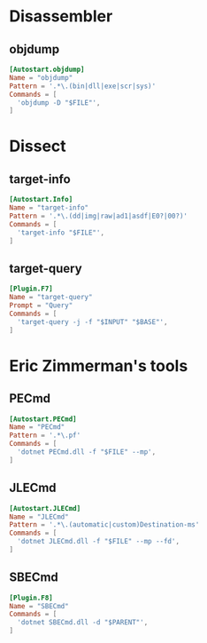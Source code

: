 # Disassembler

## objdump
```toml
[Autostart.objdump]
Name = "objdump"
Pattern = '.*\.(bin|dll|exe|scr|sys)'
Commands = [
  'objdump -D "$FILE"',
]
```

# Dissect

## target-info
```toml
[Autostart.Info]
Name = "target-info"
Pattern = '.*\.(dd|img|raw|ad1|asdf|E0?|00?)'
Commands = [
  'target-info "$FILE"',
]
```

## target-query
```toml
[Plugin.F7]
Name = "target-query"
Prompt = "Query"
Commands = [
  'target-query -j -f "$INPUT" "$BASE"',
]
```

# Eric Zimmerman's tools

## PECmd
```toml
[Autostart.PECmd]
Name = "PECmd"
Pattern = '.*\.pf'
Commands = [
  'dotnet PECmd.dll -f "$FILE" --mp',
]
```

## JLECmd
```toml
[Autostart.JLECmd]
Name = "JLECmd"
Pattern = '.*\.(automatic|custom)Destination-ms'
Commands = [
  'dotnet JLECmd.dll -f "$FILE" --mp --fd',
]
```

## SBECmd
```toml
[Plugin.F8]
Name = "SBECmd"
Commands = [
  'dotnet SBECmd.dll -d "$PARENT"',
]
```
